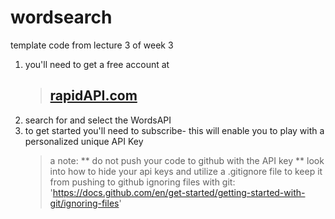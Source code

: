 # wordsearch
template code from lecture 3 of week 3 

1) you'll need to get a free account at 
   > ## [rapidAPI.com]("https://rapidapi.com/") 
2) search for and select the WordsAPI
3) to get started you'll need to subscribe- this will enable you to play with a personalized unique API Key
   > a note: ** do not push your code to github with the API key ** 
   look into how to hide your api keys and utilize a .gitignore file to keep it from pushing to github
   > ignoring files with git: 'https://docs.github.com/en/get-started/getting-started-with-git/ignoring-files'

